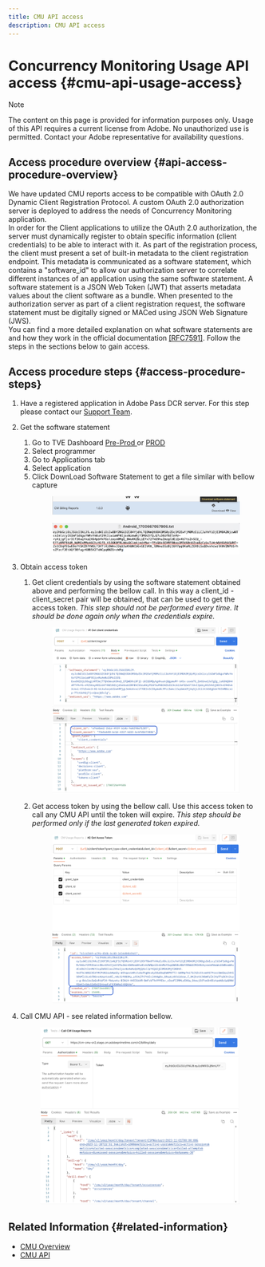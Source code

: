 ```yaml
---
title: CMU API access
description: CMU API access
---
```

# Concurrency Monitoring Usage API access {#cmu-api-usage-access}

>[!NOTE]
>
>The content on this page is provided for information purposes only. Usage of this API requires a current license from Adobe. No unauthorized use is permitted. Contact your Adobe representative for availability questions.

## Access procedure overview {#api-access-procedure-overview}

We have updated CMU reports access to be compatible with OAuth 2.0 Dynamic Client Registration Protocol. A custom OAuth 2.0 authorization server is deployed to address the needs of Concurrency Monitoring application. \
In order for the Client applications to utilize the OAuth 2.0 authorization, the server must dynamically register to obtain specific information (client credentials) to be able to interact with it. As part of the registration process, the client must present a set of built-in metadata to the client registration endpoint.
This metadata is communicated as a software statement, which contains a "software_id" to allow our authorization server to correlate different instances of an application using the same software statement.
A software statement is a JSON Web Token (JWT) that asserts metadata values about the client software as a bundle. When presented to the authorization server as part of a client registration request, the software statement must be digitally signed or MACed using JSON Web Signature (JWS). \
You can find a more detailed explanation on what software statements are and how they work in the official documentation  <a href="https://datatracker.ietf.org/doc/html/rfc7591" target="_blank">[RFC7591]</a>.
Follow the steps in the sections below to gain access. 

## Access procedure steps {#access-procedure-steps}

1. Have a registered application in Adobe Pass DCR server. For this step please contact our [Support Team](mailto:tve-support@adobe.com).
2. Get the software statement
   1. Go to TVE Dashboard <a href="https://console-preprod.auth.adobe.com/#!/" target="_blank"> Pre-Prod </a>  or <a href="https://console.auth.adobe.com/" target="_blank">PROD</a>
   2. Select programmer
   3. Go to Applications tab
   4. Select application
   5. Click DownLoad Software Statement to get a file similar with bellow capture
      <figure>
          <img src="assets/software_statement_1_download.png"
               alt="Download Software Statement">
       </figure>
      <figure>
          <img src="assets/software_statement_2.png"
               alt="Software Statement Sample">
       </figure>
   
3. Obtain access token
   1. Get client credentials by using the software statement obtained above and performing the bellow call. In this way a client_id - client_secret pair will be obtained, that can be used to get the access token. 
      *This step should not be performed every time. It should be done again only when the credentials expire.*
      <figure>
          <img src="assets/dcr_request_1_get_client_credentials.png"
               alt="Get client credentials">
       </figure>
   
   2. Get access token by using the bellow call. Use this access token to call any CMU API until the token will expire.
      *This step should be performed only if the last generated token expired.*
      <figure>
          <img src="assets/dcr_get_access_token_call.png"
               alt="Get access token">
       </figure>
   
4. Call CMU API - see related information bellow. 
      <figure>
          <img src="assets/call_cmu_reports_sample.png"
               alt="Call CMU API">
       </figure>

## Related Information {#related-information}

* [CMU Overview](/help/concurrency-monitoring/cm-usage-reports.md)
* [CMU API](/help/concurrency-monitoring/cmu-api.md)
